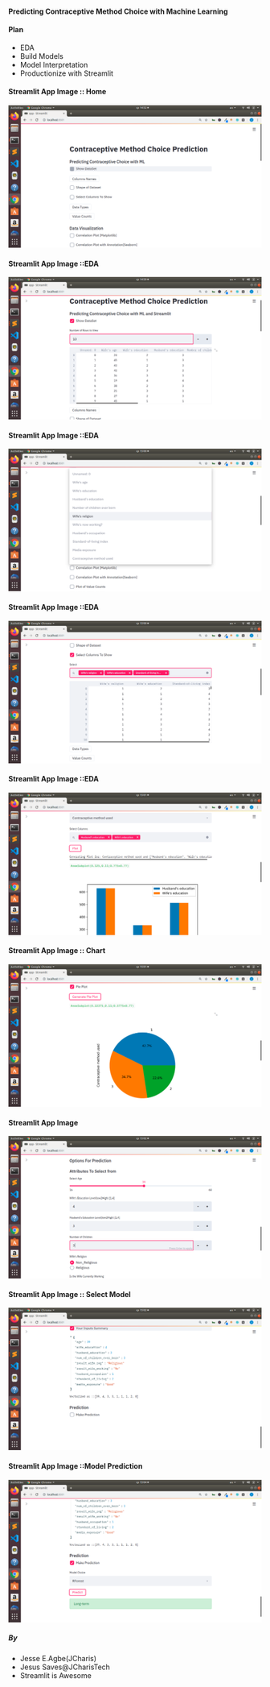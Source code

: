 #### Predicting Contraceptive Method Choice with Machine Learning

#### Plan
+ EDA
+ Build Models
+ Model Interpretation
+ Productionize with Streamlit



#### Streamlit App Image :: Home
![](images/images_app01.png)

#### Streamlit App Image ::EDA
![](images/images_app02.png)

#### Streamlit App Image ::EDA
![](images/images_app03.png)

#### Streamlit App Image ::EDA
![](images/images_app04.png)

#### Streamlit App Image ::EDA
![](images/images_app05.png)

#### Streamlit App Image :: Chart
![](images/images_app06.png)

#### Streamlit App Image
![](images/images_app07.png)

#### Streamlit App Image :: Select Model
![](images/images_app08.png)

#### Streamlit App Image ::Model Prediction
![](images/images_app09.png)







##### By
+ Jesse E.Agbe(JCharis)
+ Jesus Saves@JCharisTech
+ Streamlit is Awesome
